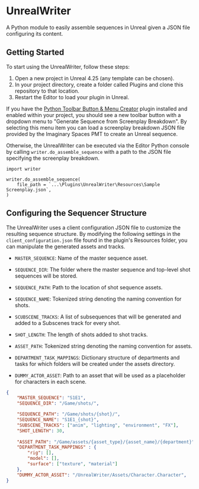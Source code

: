 # UnrealWriter
A Python module to easily assemble sequences in Unreal given a JSON file configuring its content.

## Getting Started
To start using the UnrealWriter, follow these steps:

1. Open a new project in Unreal 4.25 (any template can be chosen).
2. In your project directory, create a folder called Plugins and clone this repository to that location.
3. Restart the Editor to load your plugin in Unreal.

If you have the [Python Toolbar Button & Menu Creator](https://www.unrealengine.com/marketplace/en-US/product/python-toolbar-button-menu-creator) plugin installed and enabled within your project, you should see a new toolbar button with a dropdown menu to "Generate Sequence from Screenplay Breakdown". By selecting this menu item you can load a screenplay breakdown JSON file provided by the Imaginary Spaces PMT to create an Unreal sequence.

Otherwise, the UnrealWriter can be executed via the Editor Python console by calling `writer.do_assemble_sequence` with a path to the JSON file specifying the screenplay breakdown.

```
import writer

writer.do_assemble_sequence(
    file_path = `...\Plugins\UnrealWriter\Resources\Sample Screenplay.json`,
)
```

## Configuring the Sequencer Structure

The UnrealWriter uses a client configuration JSON file to customize the resulting sequence structure. By modifying the following settings in the `client_configuration.json` file found in the plugin's Resources folder, you can manipulate the generated assets and tracks.

* `MASTER_SEQUENCE`: Name of the master sequence asset.
* `SEQUENCE_DIR`: The folder where the master sequence and top-level shot sequences will be stored.

* `SEQUENCE_PATH`: Path to the location of shot sequence assets.
* `SEQUENCE_NAME`: Tokenized string denoting the naming convention for shots.
* `SCUBSCENE_TRACKS`: A list of subsequences that will be generated and added to a Subscenes track for every shot.
* `SHOT_LENGTH`: The length of shots added to shot tracks.

* `ASSET_PATH`: Tokenized string denoting the naming convention for assets.
* `DEPARTMENT_TASK_MAPPINGS`: Dictionary structure of departments and tasks for which folders will be created under the assets directory.
* `DUMMY_ACTOR_ASSET`: Path to an asset that will be used as a placeholder for characters in each scene.

```json
{
    "MASTER_SEQUENCE": "S1E1",
    "SEQUENCE_DIR": "/Game/shots/",

    "SEQUENCE_PATH": "/Game/shots/{shot}/",
    "SEQUENCE_NAME": "S1E1_{shot}",
    "SUBSCENE_TRACKS": ["anim", "lighting", "environment", "FX"],
    "SHOT_LENGTH": 30,
    
    "ASSET_PATH": "/Game/assets/{asset_type}/{asset_name}/{department}",
    "DEPARTMENT_TASK_MAPPINGS" : {
        "rig": [],
        "model": [],
        "surface": ["texture", "material"]
    },
    "DUMMY_ACTOR_ASSET": "/UnrealWriter/Assets/Character.Character",
}
```